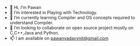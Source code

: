 - 👋 Hi, I’m Pawan
- 👀 I’m interested in Playing with Technology.
- 🌱 I’m currently learning Compiler and OS concepts required to understand Compiler.
- 💞️ I’m looking to collaborate on open source project mostly on C,C++,Java and Python.
- 📫 I am available on pawanyadavvnit@gmail.com

<!---
pawoPawan/pawoPawan is a ✨ special ✨ repository because its `README.md` (this file) appears on your GitHub profile.
You can click the Preview link to take a look at your changes.
--->
